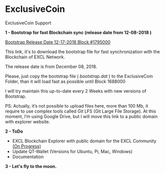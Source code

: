 # ExclusiveCoin
ExclusiveCoin Support

**1 - Bootstrap for fast Blockchain sync (release date from 12-08-2018 )**

[Bootstrap Release Date 12-17-2018
Block #1795000](https://drive.google.com/file/d/17D9YmvSwijHhM68p6an94ZNsKbtwhcB6/view)

This link, it's to download the bootstrap file for fast synchronization with the Blockchain of EXCL Network.

The release date is from December 08, 2018.

Please, just copy the bootstrap file ( *bootstrap.dat* ) to the ExclusiveCoin Folder, than it will load fast as possible until Block 1688000

I will try maintain this up-to-date every 2 Weeks with new versions of Bootstrap. 

PS: Actually, it’s not possible to upload files here, more than 100 Mb, it require to use complex tools called Git LFS (Git Large File Storage). At this moment, I’m using Google Drive, but I will move this link to a public domain with explorer website.

**2 - ToDo**
  - EXCL Blockchain Explorer with public domain for the EXCL Community
    [(On Progress)](https://github.com/OttoKoester/ExclusiveCoin/projects/1#column-3990172)
  - Update QT-Wallet (Versions for Ubuntu, Pi, Mac, Windows)
  - Documentation
 
**3 - Let's fly to the moon.**
